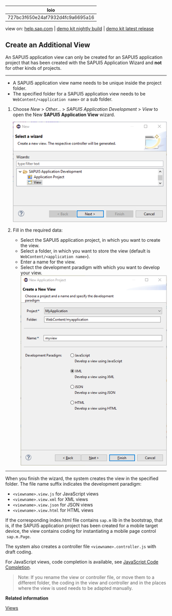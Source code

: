 | loio |
| -----|
| 727bc3f650e24af7932d4fc9a6695a16 |

<div id="loio">

view on: [help.sap.com](https://help.sap.com/viewer/DRAFT/3237636b137e43519a20ad5513c49ccb/latest/en-US/727bc3f650e24af7932d4fc9a6695a16.html) | [demo kit nightly build](https://openui5nightly.hana.ondemand.com/#/topic/727bc3f650e24af7932d4fc9a6695a16) | [demo kit latest release](https://openui5.hana.ondemand.com/#/topic/727bc3f650e24af7932d4fc9a6695a16)</div>
<!-- loio727bc3f650e24af7932d4fc9a6695a16 -->

## Create an Additional View

An SAPUI5 application view can only be created for an SAPUI5 application project that has been created with the SAPUI5 Application Wizard and **not** for other kinds of projects.

***

-   A SAPUI5 application view name needs to be unique inside the project folder.
-   The specified folder for a SAPUI5 application view needs to be `WebContent/<application name>` or a sub folder.

1.  Choose *New* \> *Other...* \> *SAPUI5 Application Development* \> *View* to open the New **SAPUI5 Application View** wizard.

    ![SAPUI5 ApplTools Create View Wizard 1](loio820160c42a3a47c7b51b7aaec85f907c_LowRes.png)

2.  Fill in the required data:

    -   Select the SAPUI5 application project, in which you want to create the view.
    -   Select a folder, in which you want to store the view \(default is `WebContent/<application name>`\).
    -   Enter a name for the view.
    -   Select the development paradigm with which you want to develop your view.
    ![Create a New View Wizard](loio8aa6a7f052f04640926892fa96313ae3_LowRes.png)


***

When you finish the wizard, the system creates the view in the specified folder. The file name suffix indicates the development paradigm:

-   `<viewname>.view.js` for JavaScript views
-   `<viewname>.view.xml` for XML views
-   `<viewname>.view.json` for JSON views
-   `<viewname>.view.html` for HTML views

If the corresponding index.html file contains `sap.m` lib in the bootstrap, that is, if the SAPUI5 application project has been created for a mobile target device, the view contains coding for instantiating a mobile page control  `sap.m.Page`.

The system also creates a controller file `<viewname>.controller.js` with draft coding.

For JavaScript views, code completion is available, see [JavaScript Code Completion](JavaScript_Code_Completion_85ce1ed.md).

> Note:
> If you rename the view or controller file, or move them to a different folder, the coding in the view and controller and in the places where the view is used needs to be adapted manually.
> 
> 

**Related information**  


[Views](Views_91f27e3.md)


